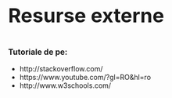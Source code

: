 <strong> <p style="font-size: 40px;">                          Resurse externe </strong></p>
<strong> <p style="font-size: 16px;"> Tutoriale de pe: </strong> </p>
 <ul>
    <li> http://stackoverflow.com/ </li>
    <li> https://www.youtube.com/?gl=RO&hl=ro </li>
    <li> http://www.w3schools.com/ </li>
  </ul>
  
     
